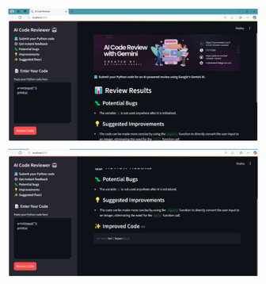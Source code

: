 ![Screenshot 2024-11-17 212124](https://github.com/Md-Tahseen-Equbal/Data_Science_Project/blob/main/Internship/Image/AI%20Code%20Reviewer%201.png)

![Screenshot 2024-11-17 212217](https://github.com/Md-Tahseen-Equbal/Data_Science_Project/blob/main/Internship/Image/AI%20Code%20Reviewer%202.png)

